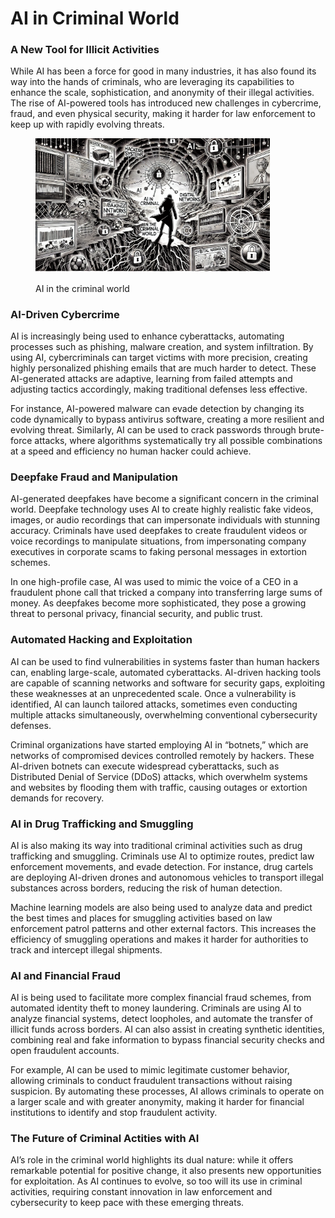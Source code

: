 # AI in Criminal World

### A New Tool for Illicit Activities

While AI has been a force for good in many industries, it has also found its way into the hands of criminals, who are leveraging its capabilities to enhance the scale, sophistication, and anonymity of their illegal activities. The rise of AI-powered tools has introduced new challenges in cybercrime, fraud, and even physical security, making it harder for law enforcement to keep up with rapidly evolving threats.

<div align="left"><figure><img src="../../.gitbook/assets/image (2).png" alt="" width="375"><figcaption><p>AI in the criminal world</p></figcaption></figure></div>

### AI-Driven Cybercrime

AI is increasingly being used to enhance cyberattacks, automating processes such as phishing, malware creation, and system infiltration. By using AI, cybercriminals can target victims with more precision, creating highly personalized phishing emails that are much harder to detect. These AI-generated attacks are adaptive, learning from failed attempts and adjusting tactics accordingly, making traditional defenses less effective.

For instance, AI-powered malware can evade detection by changing its code dynamically to bypass antivirus software, creating a more resilient and evolving threat. Similarly, AI can be used to crack passwords through brute-force attacks, where algorithms systematically try all possible combinations at a speed and efficiency no human hacker could achieve.

### Deepfake Fraud and Manipulation

AI-generated deepfakes have become a significant concern in the criminal world. Deepfake technology uses AI to create highly realistic fake videos, images, or audio recordings that can impersonate individuals with stunning accuracy. Criminals have used deepfakes to create fraudulent videos or voice recordings to manipulate situations, from impersonating company executives in corporate scams to faking personal messages in extortion schemes.

In one high-profile case, AI was used to mimic the voice of a CEO in a fraudulent phone call that tricked a company into transferring large sums of money. As deepfakes become more sophisticated, they pose a growing threat to personal privacy, financial security, and public trust.

### Automated Hacking and Exploitation

AI can be used to find vulnerabilities in systems faster than human hackers can, enabling large-scale, automated cyberattacks. AI-driven hacking tools are capable of scanning networks and software for security gaps, exploiting these weaknesses at an unprecedented scale. Once a vulnerability is identified, AI can launch tailored attacks, sometimes even conducting multiple attacks simultaneously, overwhelming conventional cybersecurity defenses.

Criminal organizations have started employing AI in “botnets,” which are networks of compromised devices controlled remotely by hackers. These AI-driven botnets can execute widespread cyberattacks, such as Distributed Denial of Service (DDoS) attacks, which overwhelm systems and websites by flooding them with traffic, causing outages or extortion demands for recovery.

### AI in Drug Trafficking and Smuggling

AI is also making its way into traditional criminal activities such as drug trafficking and smuggling. Criminals use AI to optimize routes, predict law enforcement movements, and evade detection. For instance, drug cartels are deploying AI-driven drones and autonomous vehicles to transport illegal substances across borders, reducing the risk of human detection.

Machine learning models are also being used to analyze data and predict the best times and places for smuggling activities based on law enforcement patrol patterns and other external factors. This increases the efficiency of smuggling operations and makes it harder for authorities to track and intercept illegal shipments.

### AI and Financial Fraud

AI is being used to facilitate more complex financial fraud schemes, from automated identity theft to money laundering. Criminals are using AI to analyze financial systems, detect loopholes, and automate the transfer of illicit funds across borders. AI can also assist in creating synthetic identities, combining real and fake information to bypass financial security checks and open fraudulent accounts.

For example, AI can be used to mimic legitimate customer behavior, allowing criminals to conduct fraudulent transactions without raising suspicion. By automating these processes, AI allows criminals to operate on a larger scale and with greater anonymity, making it harder for financial institutions to identify and stop fraudulent activity.

### The Future of Criminal Actities with AI

AI’s role in the criminal world highlights its dual nature: while it offers remarkable potential for positive change, it also presents new opportunities for exploitation. As AI continues to evolve, so too will its use in criminal activities, requiring constant innovation in law enforcement and cybersecurity to keep pace with these emerging threats.
